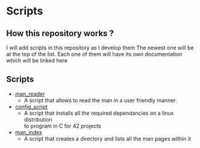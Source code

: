 # Scripts
## How this repository works ?

I will add scripts in this repository as I develop them
The newest one will be at the top of the list.
Each one of them will have its own documentation which will be linked here

## Scripts
- [man\_reader](/man_reader_utils/docs/man_reader.md)
	- A script that allows to read the man in a user friendly manner.
- [config\_script](/config_script_utils/docs/config_script.md)
	- A script that installs all the required dependancies on a linux distribution \
to program in C for 42 projects
- [man\_index](/man_index_utils/docs/man_index.md)
	- A script that creates a directory and lists all the man pages within it
